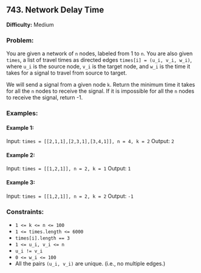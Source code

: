 ## 743. Network Delay Time

**Difficulty:** Medium

### Problem:

You are given a network of `n` nodes, labeled from 1 to `n`. You are also given `times`, a list of travel times as directed edges `times[i] = (u_i, v_i, w_i)`, where `u_i` is the source node, `v_i` is the target node, and `w_i` is the time it takes for a signal to travel from source to target.

We will send a signal from a given node `k`. Return the minimum time it takes for all the `n` nodes to receive the signal. If it is impossible for all the `n` nodes to receive the signal, return -1.

### Examples:

#### Example 1:

Input: `times = [[2,1,1],[2,3,1],[3,4,1]], n = 4, k = 2`
Output: `2`

#### Example 2:

Input: `times = [[1,2,1]], n = 2, k = 1`
Output: `1`

#### Example 3:

Input: `times = [[1,2,1]], n = 2, k = 2`
Output: `-1`

### Constraints:

- `1 <= k <= n <= 100`
- `1 <= times.length <= 6000`
- `times[i].length == 3`
- `1 <= u_i, v_i <= n`
- `u_i != v_i`
- `0 <= w_i <= 100`
- All the pairs `(u_i, v_i)` are unique. (i.e., no multiple edges.)
